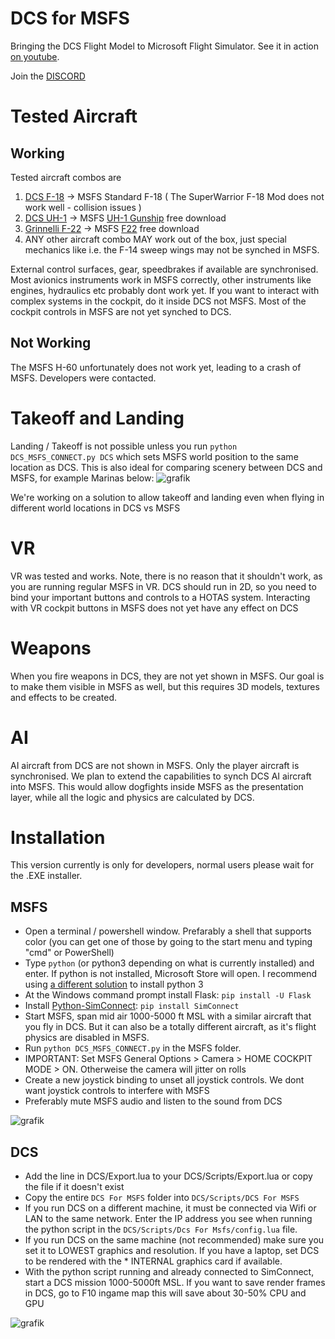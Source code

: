 # DCS for MSFS
Bringing the DCS Flight Model to Microsoft Flight Simulator.
See it in action [on youtube](https://www.youtube.com/channel/UCZobogo5kNABPsUp_W4tU0Q).

Join the [DISCORD](https://discord.gg/j9WuCrsY8y)

# Tested Aircraft
## Working
Tested aircraft combos are
1. [DCS F-18](https://www.digitalcombatsimulator.com/en/shop/modules/hornet/) -> MSFS Standard F-18 ( The SuperWarrior F-18 Mod does not work well - collision issues )
2. [DCS UH-1](https://www.digitalcombatsimulator.com/en/products/helicopters/huey/) -> MSFS [UH-1 Gunship](https://fr.flightsim.to/file/24313/uh-1c-huey-gunship) free download
3. [Grinnelli F-22](https://fsoutlet.com/f22/) -> MSFS [F22](https://flightsim.to/file/16413/lockheed-martin-f-22a-raptor-top-mach-studios-freeware-edition) free download
4. ANY other aircraft combo MAY work out of the box, just special mechanics like i.e. the F-14 sweep wings may not be synched in MSFS.

External control surfaces, gear, speedbrakes if available are synchronised. Most avionics instruments work in MSFS correctly, other instruments like engines, hydraulics etc probably dont work yet.
If you want to interact with complex systems in the cockpit, do it inside DCS not MSFS. Most of the cockpit controls in MSFS are not yet synched to DCS.


## Not Working
The MSFS H-60 unfortunately does not work yet, leading to a crash of MSFS. Developers were contacted.


# Takeoff and Landing
Landing / Takeoff is not possible unless you run `python DCS_MSFS_CONNECT.py DCS` which sets MSFS world position to the same location as DCS.
This is also ideal for comparing scenery between DCS and MSFS, for example Marinas below:
![grafik](https://user-images.githubusercontent.com/3744048/150657932-a38929c5-9a64-4694-91e6-93206b53697d.png)

We're working on a solution to allow takeoff and landing even when flying in different world locations in DCS vs MSFS

# VR
VR was tested and works. Note, there is no reason that it shouldn't work, as you are running regular MSFS in VR. DCS should run in 2D, so you need to bind your important buttons and controls to a HOTAS system. Interacting with VR cockpit buttons in MSFS does not yet have any effect on DCS

# Weapons
When you fire weapons in DCS, they are not yet shown in MSFS. Our goal is to make them visible in MSFS as well, but this requires 3D models, textures and effects to be created.

# AI
AI aircraft from DCS are not shown in MSFS. Only the player aircraft is synchronised. We plan to extend the capabilities to synch DCS AI aircraft into MSFS. This would allow dogfights inside MSFS as the presentation layer, while all the logic and physics are calculated by DCS.



# Installation

This version currently is only for developers, normal users please wait for the .EXE installer.

## MSFS
* Open a terminal / powershell window. Prefarably a shell that supports color (you can get one of those by going to the start menu and typing "cmd" or PowerShell) 
* Type `python` (or python3 depending on what is currently installed) and enter. If python is not installed, Microsoft Store will open. I recommend using [a different solution](https://stackoverflow.com/a/57421906) to install python 3
* At the Windows command prompt install Flask: `pip install -U Flask`
* Install [Python-SimConnect](https://github.com/odwdinc/Python-SimConnect): `pip install SimConnect`
* Start MSFS, span mid air 1000-5000 ft MSL with a similar aircraft that you fly in DCS. But it can also be a totally different aircraft, as it's flight physics are disabled in MSFS.
* Run `python DCS_MSFS_CONNECT.py` in the MSFS folder.
* IMPORTANT: Set MSFS General Options > Camera > HOME COCKPIT MODE > ON. Otherweise the camera will jitter on rolls
* Create a new joystick binding to unset all joystick controls. We dont want joystick controls to interfere with MSFS
* Preferably mute MSFS audio and listen to the sound from DCS

![grafik](https://user-images.githubusercontent.com/3744048/150621920-9eb15a86-a0af-455a-a90a-6f6c51e3e4ac.png)


## DCS
* Add the line in DCS/Export.lua to your DCS/Scripts/Export.lua or copy the file if it doesn't exist
* Copy the entire `DCS For MSFS` folder into `DCS/Scripts/DCS For MSFS`
* If you run DCS on a different machine, it must be connected via Wifi or LAN to the same network. Enter the IP address you see when running the python script in the `DCS/Scripts/Dcs For Msfs/config.lua` file.
* If you run DCS on the same machine (not recommended) make sure you set it to LOWEST graphics and resolution. If you have a laptop, set DCS to be rendered with the * INTERNAL graphics card if available.
* With the python script running and already connected to SimConnect, start a DCS mission 1000-5000ft MSL. If you want to save render frames in DCS, go to F10 ingame map this will save about 30-50% CPU and GPU

![grafik](https://user-images.githubusercontent.com/3744048/150621954-1e6c6d76-51f6-4c3e-ba64-5a26ade57e83.png)


